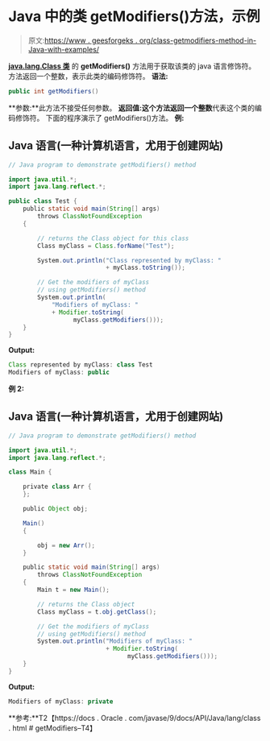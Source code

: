 # Java 中的类 getModifiers()方法，示例

> 原文:[https://www . geesforgeks . org/class-getmodifiers-method-in-Java-with-examples/](https://www.geeksforgeeks.org/class-getmodifiers-method-in-java-with-examples/)

[**java.lang.Class 类**](https://www.geeksforgeeks.org/java-lang-class-class-java-set-1/) 的 **getModifiers()** 方法用于获取该类的 java 语言修饰符。方法返回一个整数，表示此类的编码修饰符。
**语法:**

```java
public int getModifiers()
```

**参数:**此方法不接受任何参数。
**返回值:**这个方法返回一个**整数**代表这个类的编码修饰符。
下面的程序演示了 getModifiers()方法。
**例:**

## Java 语言(一种计算机语言，尤用于创建网站)

```java
// Java program to demonstrate getModifiers() method

import java.util.*;
import java.lang.reflect.*;

public class Test {
    public static void main(String[] args)
        throws ClassNotFoundException
    {

        // returns the Class object for this class
        Class myClass = Class.forName("Test");

        System.out.println("Class represented by myClass: "
                           + myClass.toString());

        // Get the modifiers of myClass
        // using getModifiers() method
        System.out.println(
            "Modifiers of myClass: "
            + Modifier.toString(
                  myClass.getModifiers()));
    }
}
```

**Output:** 

```java
Class represented by myClass: class Test
Modifiers of myClass: public
```

**例 2:**

## Java 语言(一种计算机语言，尤用于创建网站)

```java
// Java program to demonstrate getModifiers() method

import java.util.*;
import java.lang.reflect.*;

class Main {

    private class Arr {
    };

    public Object obj;

    Main()
    {

        obj = new Arr();
    }

    public static void main(String[] args)
        throws ClassNotFoundException
    {
        Main t = new Main();

        // returns the Class object
        Class myClass = t.obj.getClass();

        // Get the modifiers of myClass
        // using getModifiers() method
        System.out.println("Modifiers of myClass: "
                           + Modifier.toString(
                                 myClass.getModifiers()));
    }
}
```

**Output:** 

```java
Modifiers of myClass: private
```

**参考:**T2【https://docs . Oracle . com/javase/9/docs/API/Java/lang/class . html # getModifiers–T4】